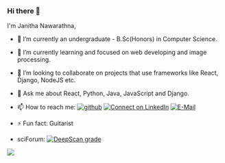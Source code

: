 ### Hi there 👋

<!--
**s16417/s16417** is a ✨ _special_ ✨ repository because its `README.md` (this file) appears on your GitHub profile. -->

I'm Janitha Nawarathna,

- 🔭 I’m currently an undergraduate - B.Sc(Honors) in Computer Science.
- 🌱 I’m currently learning and focused on web developing and image processing.
- 👯 I’m looking to collaborate on projects that use frameworks like React, Django, NodeJS etc.
- 💬 Ask me about React, Python, Java, JavaScript and Django.
- 📫 How to reach me: [![github](https://img.shields.io/badge/--github?label=Github&logo=Github&style=social)](https://github.com/s16417) [![Connect on LinkedIn](https://img.shields.io/badge/--linkedin?label=LinkedIn&logo=LinkedIn&style=social)](www.linkedin.com/in/janitha-nawarathna-b98b43103) [![E-Mail](https://img.shields.io/badge/--email?label=E-mail&logo=Gmail&style=social)](mailto:janithahn@gmail.com)
- ⚡ Fun fact: Guitarist

- sciForum: [![DeepScan grade](https://deepscan.io/api/teams/12154/projects/15126/branches/298648/badge/grade.svg?token=a1fa0980263b30233c0ddf1e9c3ed778290db2ee)](https://deepscan.io/dashboard#view=project&tid=12154&pid=15126&bid=298648)

<img align="center" src ="https://github-readme-stats.vercel.app/api?username=s16417&show_icons=true&count_private=true&theme=default&hide_border=true&hide=issues&include_all_commits=true">
<!-- <img align="center" src="https://github-readme-stats.vercel.app/api/top-langs/?username=ravdsn&layout=compact" />
